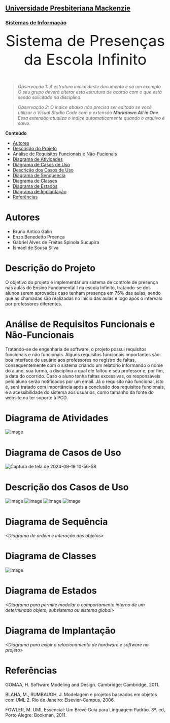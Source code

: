 <h2><a href= "https://www.mackenzie.br">Universidade Presbiteriana Mackenzie</a></h2>
<h3><a href= "https://www.mackenzie.br/graduacao/sao-paulo-higienopolis/sistemas-de-informacao">Sistemas de Informação</a></h3>


<font size="+12"><center>
Sistema de Presenças da Escola Infinito
</center></font>

>*Observação 1: A estrutura inicial deste documento é só um exemplo. O seu grupo deverá alterar esta estrutura de acordo com o que está sendo solicitado na disciplina.*

>*Observação 2: O índice abaixo não precisa ser editado se você utilizar o Visual Studio Code com a extensão **Markdown All in One**. Essa extensão atualiza o índice automaticamente quando o arquivo é salvo.*

**Conteúdo**

- [Autores](#nome-alunos)
- [Descrição do Projeto](#introdução-do-projeto)
- [Análise de Requisitos Funcionais e Não-Fucionais](#descrição-dos-requisitos)
- [Diagrama de Atividades](#diagrama-de-atividades) 
- [Diagrama de Casos de Uso](#diagrama-de-comportamento-atores)
- [Descrição dos Casos de Uso](#descrição-das-funcões)
- [Diagrama de Senquencia](#diagrama-de-ordem-interações)
- [Diagrama de Classes](#diagrama-orientado-objetos)
- [Diagrama de Estados](#diagrama-estrutura-componente)
- [Diagrama de Implantação](#diagrama-de-hardware-software)
- [Referências](#referências)


# Autores

* Bruno Antico Galin
* Enzo Benedetto Proença
* Gabriel Alves de Freitas Spinola Sucupira
* Ismael de Sousa Silva


# Descrição do Projeto

O objetivo do projeto é implementar um sistema de controle de presença nas aulas do Ensino Fundamental I na escola Infinito, tratando-se dos alunos serem aprovados caso tenham presença em 75% das aulas, sendo que as chamadas são realizadas no início das aulas e logo após o intervalo por professores diferentes.

# Análise de Requisitos Funcionais e Não-Funcionais
Tratando-se de engenharia de software, o projeto possui requisitos funcionais e não funcionais. Alguns requisitos funcionais importantes são: boa interface de usuário aos professores no registro de faltas, consequentemente com o sistema criando um relatório informando o nome do aluno, sua turma, a disciplina a qual ele faltou e seu professor e, por fim, a data do ocorrido. Caso o aluno tenha faltas excessivas, os responsáveis pelo aluno serão notificados por um email. Já o requisito não funcional, isto é, será tratado com importância após a conclusão dos requisitos funcionais, é a acessibilidade do sistema aos usuários, como tamanho da fonte do website ou ter suporte à PCD.

# Diagrama de Atividades
![image](https://github.com/user-attachments/assets/03068b68-58cd-465e-ba39-1cad7d148df5)

# Diagrama de Casos de Uso

![Captura de tela de 2024-09-19 10-56-58](https://github.com/user-attachments/assets/691a643f-3b8f-47e6-bb55-2aa40262d8a6)

# Descrição dos Casos de Uso

![image](https://github.com/user-attachments/assets/60045992-61ee-4a98-bbf5-e09cc08eefe3)
![image](https://github.com/user-attachments/assets/20b2b55f-bee8-4dd1-8178-1c6a6cdb67b2)
![image](https://github.com/user-attachments/assets/1a1f3531-64f5-4991-ae46-e8f8442dba39)
![image](https://github.com/user-attachments/assets/6fa0ca6f-da1b-494d-895f-950a61813018)


# Diagrama de Sequência

*&lt;Diagrama de ordem e interação dos objetos&gt;*

# Diagrama de Classes

![image](https://github.com/user-attachments/assets/597e3b5b-00a4-4260-8292-104eff39dca9)

# Diagrama de Estados

*&lt;Diagrama para permite modelar o comportamento interno de um determinado objeto, subsistema ou sistema global&gt;*

# Diagrama de Implantação

*&lt;Diagrama para exibir o relacionamento de hardware e software no projeto&gt;*

# Referências

GOMAA, H. Software Modeling and Design. Cambridge: Cambridge, 2011.

BLAHA, M., RUMBAUGH, J. Modelagem e projetos baseados em objetos com UML 2. Rio de Janeiro:
Elsevier-Campus, 2006.

FOWLER, M. UML Essencial: Um Breve Guia para Linguagem Padrão. 3ª. ed, Porto Alegre: Bookman,
2011.

